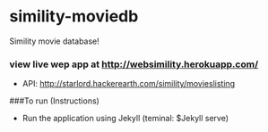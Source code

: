 # simility-moviedb
Simility movie database!

### view live wep app at http://websimility.herokuapp.com/

 - API: http://starlord.hackerearth.com/simility/movieslisting


###To run (Instructions)

 - Run the application using Jekyll (teminal: $Jekyll serve)
